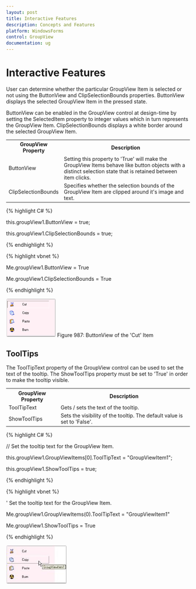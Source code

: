 ```yaml
---
layout: post
title: Interactive Features
description: Concepts and Features
platform: WindowsForms
control: GroupView
documentation: ug
---
```

# Interactive Features

User can determine whether the particular GroupView Item is selected or not using the ButtonView and ClipSelectionBounds properties. ButtonView displays the selected GroupView Item in the pressed state.

ButtonView can be enabled in the GroupView control at design-time by setting the SelectedItem property to integer values which in turn represents the GroupView Item. ClipSelectionBounds displays a white border around the selected GroupView Item.



<table>
<tr>
<th>
GroupView Property</th><th>
Description</th></tr>
<tr>
<td>
ButtonView</td><td>
Setting this property to 'True' will make the GroupView Items behave like button objects with a distinct selection state that is retained between item clicks.</td></tr>
<tr>
<td>
ClipSelectionBounds</td><td>
Specifies whether the selection bounds of the GroupView Item are clipped around it's image and text.</td></tr>
</table>


{% highlight C# %}  

this.groupView1.ButtonView = true;

this.groupView1.ClipSelectionBounds = true;

{% endhighlight %}



{% highlight vbnet %} 

Me.groupView1.ButtonView = True

Me.groupView1.ClipSelectionBounds = True

{% endhighlight %}



 ![](Overview_images/Overview_img85.png) 
Figure 987: ButtonView of the 'Cut' Item

## ToolTips

The ToolTipText property of the GroupView control can be used to set the text of the tooltip. The ShowToolTips 
property must be set to 'True' in order to make the tooltip visible.



<table>
<tr>
<th>
GroupView Property</th><th>
Description</th></tr>
<tr>
<td>
ToolTipText</td><td>
Gets / sets the text of the tooltip.</td></tr>
<tr>
<td>
ShowToolTips</td><td>
Sets the visibility of the tooltip. The default value is set to 'False'.</td></tr>
</table>


{% highlight C# %} 

// Set the tooltip text for the GroupView Item. 

this.groupView1.GroupViewItems[0].ToolTipText = "GroupViewItem1";

this.groupView1.ShowToolTips = true;

 {% endhighlight %}



{% highlight vbnet %} 

' Set the tooltip text for the GroupView Item. 

Me.groupView1.GroupViewItems(0).ToolTipText = "GroupViewItem1"

Me.groupView1.ShowToolTips = True

{% endhighlight %}


![](Overview_images/Overview_img86.jpeg) 
